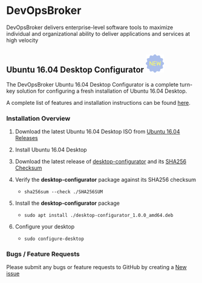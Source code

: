 # DevOpsBroker
DevOpsBroker delivers enterprise-level software tools to maximize individual and organizational ability to deliver applications and services at high velocity

## Ubuntu 16.04 Desktop Configurator ![New Release](images/new-icon.png)

The DevOpsBroker Ubuntu 16.04 Desktop Configurator is a complete turn-key solution for configuring a fresh installation of Ubuntu 16.04 Desktop.

A complete list of features and installation instructions can be found [here](Ubuntu/16.04/Desktop/Configurator/doc/README.md).

### Installation Overview
1. Download the latest Ubuntu 16.04 Desktop ISO from [Ubuntu 16.04 Releases](http://releases.ubuntu.com/16.04/)

2. Install Ubuntu 16.04 Desktop

3. Download the latest release of [desktop-configurator](https://github.com/macvelli/DevOpsBroker/releases/download/desktop-configurator-1.0.0/desktop-configurator_1.0.0_amd64.deb) and its [SHA256 Checksum](https://github.com/macvelli/DevOpsBroker/releases/download/desktop-configurator-1.0.0/SHA256SUM)

4. Verify the **desktop-configurator** package against its SHA256 checksum

   * `sha256sum --check ./SHA256SUM`


5. Install the **desktop-configurator** package

   * `sudo apt install ./desktop-configurator_1.0.0_amd64.deb`


6. Configure your desktop

   * `sudo configure-desktop`

### Bugs / Feature Requests

Please submit any bugs or feature requests to GitHub by creating a [New issue](https://github.com/macvelli/DevOpsBroker/issues)

